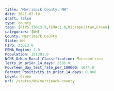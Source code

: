 ```yaml
---
title: "Merrimack County, NH"
date: 2021-07-10
draft: false
type: county
tags: [FIPS:33013.0,FEMA:1.0,Micropolitan,Green]
categories: [NH]
County: Merrimack County
State: NH
FIPS: 33013.0
FEMA_Region: 1.0
Population: 151391.0
NCHS_Urban_Rural_Classification: Micropolitan
Tests_in_prior_14_days: 2535.0
Fourteen_day_test_rate_per_100000: 1674.0
Percent_Positivity_in_prior_14_days: 0.008
Level: Green
url: /states/NH/merrimack-county
---
```



